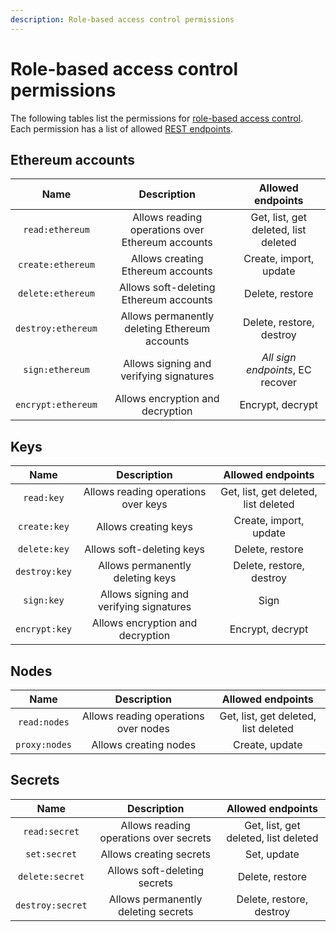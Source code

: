 ```yaml
---
description: Role-based access control permissions
---
```


# Role-based access control permissions

The following tables list the permissions for [role-based access control](../Concepts/Authorization.md#role-based-access-control).
Each permission has a list of allowed [REST endpoints](Rest.md).

## Ethereum accounts

| Name               | Description                                      | Allowed endpoints                    |
| :----------------: | :----------------------------------------------: | :----------------------------------: |
| `read:ethereum`    | Allows reading operations over Ethereum accounts | Get, list, get deleted, list deleted |
| `create:ethereum`  | Allows creating Ethereum accounts                | Create, import, update               |
| `delete:ethereum`  | Allows soft-deleting Ethereum accounts           | Delete, restore                      |
| `destroy:ethereum` | Allows permanently deleting Ethereum accounts    | Delete, restore, destroy             |
| `sign:ethereum`    | Allows signing and verifying signatures          | *All sign endpoints*, EC recover     |
| `encrypt:ethereum` | Allows encryption and decryption                 | Encrypt, decrypt                     |

## Keys

| Name          | Description                             | Allowed endpoints                    |
| :-----------: | :-------------------------------------: | :----------------------------------: |
| `read:key`    | Allows reading operations over keys     | Get, list, get deleted, list deleted |
| `create:key`  | Allows creating keys                    | Create, import, update               |
| `delete:key`  | Allows soft-deleting keys               | Delete, restore                      |
| `destroy:key` | Allows permanently deleting keys        | Delete, restore, destroy             |
| `sign:key`    | Allows signing and verifying signatures | Sign                                 |
| `encrypt:key` | Allows encryption and decryption        | Encrypt, decrypt                     |

## Nodes

| Name          | Description                          | Allowed endpoints                    |
| :-----------: | :----------------------------------: | :----------------------------------: |
| `read:nodes`  | Allows reading operations over nodes | Get, list, get deleted, list deleted |
| `proxy:nodes` | Allows creating nodes                | Create, update                       |

## Secrets

| Name             | Description                            | Allowed endpoints                    |
| :--------------: | :------------------------------------: | :----------------------------------: |
| `read:secret`    | Allows reading operations over secrets | Get, list, get deleted, list deleted |
| `set:secret`     | Allows creating secrets                | Set, update                          |
| `delete:secret`  | Allows soft-deleting secrets           | Delete, restore                      |
| `destroy:secret` | Allows permanently deleting secrets    | Delete, restore, destroy             |
